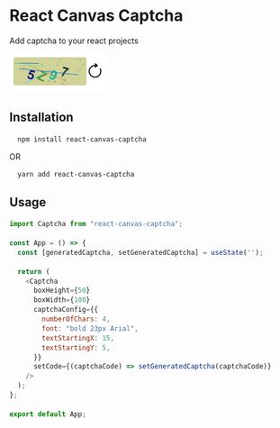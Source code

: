 # React Canvas Captcha

Add captcha to your react projects

![React Captcha Image](https://raw.githubusercontent.com/kumbhar-ketan/react-canvas-captcha/main/react-canvas-captcha.png)

## Installation

```bash
  npm install react-canvas-captcha
```

OR

```bash
  yarn add react-canvas-captcha
```

## Usage

```javascript
import Captcha from "react-canvas-captcha";

const App = () => {
  const [generatedCaptcha, setGeneratedCaptcha] = useState('');

  return (
    <Captcha
      boxHeight={50}
      boxWidth={100}
      captchaConfig={{
        numberOfChars: 4,
        font: "bold 23px Arial",
        textStartingX: 15,
        textStartingY: 5,
      }}
      setCode={(captchaCode) => setGeneratedCaptcha(captchaCode)}
    />
  );
};

export default App;
```
